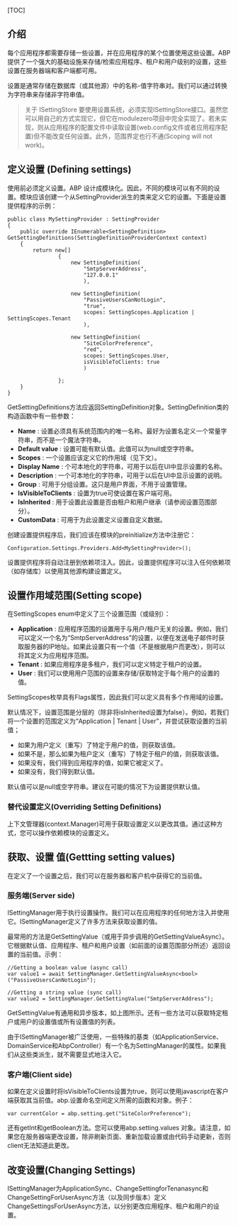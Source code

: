 [TOC]

## 介绍

每个应用程序都需要存储一些设置，并在应用程序的某个位置使用这些设置。ABP 提供了一个强大的基础设施来存储/检索应用程序、租户和用户级别的设置，这些设置在服务器端和客户端都可用。

设置是通常存储在数据库（或其他源）中的名称-值字符串对。我们可以通过转换为字符串来存储非字符串值。

> 关于 ISettingStore
要使用设置系统，必须实现ISettingStore接口。虽然您可以用自己的方式实现它，但它在modulezero项目中完全实现了。若未实现，则从应用程序的配置文件中读取设置(web.config文件或者应用程序配置)但不能改变任何设置。此外，范围界定也行不通(Scoping will not work)。

## 定义设置 (Defining settings)

使用前必须定义设置。ABP 设计成模块化。因此，不同的模块可以有不同的设置。模块应该创建一个从SettingProvider派生的类来定义它的设置。下面是设置提供程序的示例：

```
public class MySettingProvider : SettingProvider
{
    public override IEnumerable<SettingDefinition> GetSettingDefinitions(SettingDefinitionProviderContext context)
    {
        return new[]
                {
                    new SettingDefinition(
                        "SmtpServerAddress",
                        "127.0.0.1"
                        ),

                    new SettingDefinition(
                        "PassiveUsersCanNotLogin",
                        "true",
                        scopes: SettingScopes.Application | SettingScopes.Tenant
                        ),

                    new SettingDefinition(
                        "SiteColorPreference",
                        "red",
                        scopes: SettingScopes.User,
                        isVisibleToClients: true
                        )

                };
    }
}
```

GetSettingDefinitions方法应返回SettingDefinition对象。SettingDefinition类的构造函数中有一些参数：

* __Name__ : 设置必须具有系统范围内的唯一名称。最好为设置名定义一个常量字符串，而不是一个魔法字符串。
* __Default value__ : 设置可能有默认值。此值可以为null或空字符串。
* __Scopes__ : 一个设置应该定义它的作用域（见下文）。
* __Display Name__ : 个可本地化的字符串，可用于以后在UI中显示设置的名称。
* __Description__ : 一个可本地化的字符串，可用于以后在UI中显示设置的说明。
* __Group__ : 可用于分组设置。这只是用户界面，不用于设置管理。
* __IsVisibleToClients__ : 设置为true可使设置在客户端可用。
* __IsInherited__ : 用于设置此设置是否由租户和用户继承（请参阅设置范围部分）。
* __CustomData__ : 可用于为此设置定义设置自定义数据。

创建设置提供程序后，我们应该在模块的preinitialize方法中注册它：

```
Configuration.Settings.Providers.Add<MySettingProvider>();
```
设置提供程序将自动注册到依赖项注入。因此，设置提供程序可以注入任何依赖项（如存储库）以使用其他源构建设置定义。

## 设置作用域范围(Setting scope)

在SettingScopes enum中定义了三个设置范围（或级别）：

* __Application__ :  应用程序范围的设置用于与用户/租户无关的设置。例如，我们可以定义一个名为“SmtpServerAddress”的设置，以便在发送电子邮件时获取服务器的IP地址。如果此设置只有一个值（不是根据用户而更改），则可以将其定义为应用程序范围。
* __Tenant__ : 如果应用程序是多租户，我们可以定义特定于租户的设置。
* __User__ :  我们可以使用用户范围的设置来存储/获取特定于每个用户的设置的值。

SettingScopes枚举具有Flags属性，因此我们可以定义具有多个作用域的设置。

默认情况下，设置范围是分层的（除非将isInherited设置为false）。例如，若我们将一个设置的范围定义为“Application | Tenant | User”，并尝试获取设置的当前值；

* 如果为用户定义（重写）了特定于用户的值，则获取该值。
* 如果不是，那么如果为租户定义（重写）了特定于租户的值，则获取该值。
* 如果没有，我们得到应用程序的值，如果它被定义了。
* 如果没有，我们得到默认值。

默认值可以是null或空字符串。建议在可能的情况下为设置提供默认值。

### 替代设置定义(Overriding Setting Definitions)

上下文管理器(context.Manager)可用于获取设置定义以更改其值。通过这种方式，您可以操作依赖模块的设置定义。


## 获取、设置 值(Gettting setting values)

在定义了一个设置之后，我们可以在服务器和客户机中获得它的当前值。

### 服务端(Server side)

ISettingManager用于执行设置操作。我们可以在应用程序的任何地方注入并使用它。ISettingManager定义了许多方法来获取设置的值。

最常用的方法是GetSettingValue（或用于异步调用的GetSettingValueAsync）。它根据默认值、应用程序、租户和用户设置（如前面的设置范围部分所述）返回设置的当前值。示例：

```
//Getting a boolean value (async call)
var value1 = await SettingManager.GetSettingValueAsync<bool>("PassiveUsersCanNotLogin");

//Getting a string value (sync call)
var value2 = SettingManager.GetSettingValue("SmtpServerAddress");
```
GetSettingValue有通用和异步版本，如上图所示。还有一些方法可以获取特定租户或用户的设置值或所有设置值的列表。

由于ISettingManager被广泛使用，一些特殊的基类（如ApplicationService、DomainService和AbpController）有一个名为SettingManager的属性。如果我们从这些类派生，就不需要显式地注入它。

### 客户端(Client side)

如果在定义设置时将IsVisibleToClients设置为true，则可以使用javascript在客户端获取其当前值。abp.设置命名空间定义所需的函数和对象。例子：

```
var currentColor = abp.setting.get("SiteColorPreference");
```
还有getInt和getBoolean方法。您可以使用abp.setting.values 对象。请注意，如果您在服务器端更改设置，除非刷新页面、重新加载设置或由代码手动更新，否则client无法知道此更改。

## 改变设置(Changing Settings)

ISettingManager为ApplicationSync、ChangeSettingforTenanasync和ChangeSettingForUserAsync方法（以及同步版本）定义ChangeSettingsForUserAsync方法，以分别更改应用程序、租户和用户的设置。
